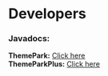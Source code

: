 # Developers

### Javadocs:

**ThemePark:** [Click here](https://sbdevelopment.tech/javadoc/themepark/)\
**ThemeParkPlus:** [Click here](https://sbdevelopment.tech/javadoc/themeparkplus/)

